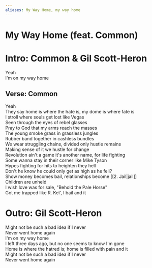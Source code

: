 ```yaml
---
aliases: My Way Home, my way home
---
```


# My Way Home (feat. Common)

# Intro: Common & Gil Scott-Heron

Yeah  
I'm on my way home

## Verse: Common

Yeah  
They say home is where the hate is, my dome is where fate is  
I stroll where souls get lost like Vegas  
Seen through the eyes of rebel glasses  
Pray to God that my arms reach the masses  
The young smoke grass in grassless jungles  
Rubber band together in cashless bundles  
We wear struggling chains, divided only hustle remains  
Making sense of it we hustle for change  
Revolution ain't a game it's another name, for life fighting  
Some wanna stay in their corner like Mike Tyson  
Hypes fighting for hits to heighten they hell  
Don't he know he could only get as high as he fell?  
Show money becomes bail, relationships become [[2. Jail|jail]]  
Children are unheld  
I wish love was for sale, "Behold the Pale Horse"  
Got me trapped like R. Kel', I bail and it  

# Outro: Gil Scott-Heron

Might not be such a bad idea if I never  
Never went home again  
I'm on my way home  
I left three days ago, but no one seems to know I'm gone  
Home is where the hatred is; home is filled with pain and it  
Might not be such a bad idea if I never  
Never went home again
